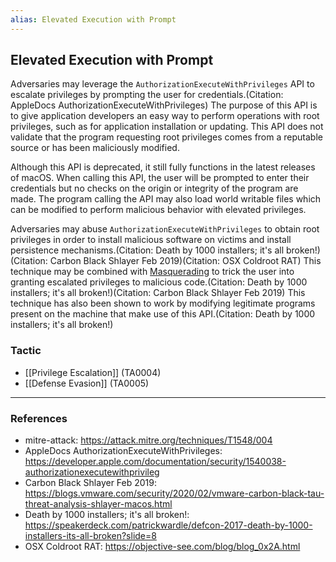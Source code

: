 ```yaml
---
alias: Elevated Execution with Prompt
---
```


## Elevated Execution with Prompt

Adversaries may leverage the <code>AuthorizationExecuteWithPrivileges</code> API to escalate privileges by prompting the user for credentials.(Citation: AppleDocs AuthorizationExecuteWithPrivileges) The purpose of this API is to give application developers an easy way to perform operations with root privileges, such as for application installation or updating. This API does not validate that the program requesting root privileges comes from a reputable source or has been maliciously modified. 

Although this API is deprecated, it still fully functions in the latest releases of macOS. When calling this API, the user will be prompted to enter their credentials but no checks on the origin or integrity of the program are made. The program calling the API may also load world writable files which can be modified to perform malicious behavior with elevated privileges.

Adversaries may abuse <code>AuthorizationExecuteWithPrivileges</code> to obtain root privileges in order to install malicious software on victims and install persistence mechanisms.(Citation: Death by 1000 installers; it's all broken!)(Citation: Carbon Black Shlayer Feb 2019)(Citation: OSX Coldroot RAT) This technique may be combined with [Masquerading](https://attack.mitre.org/techniques/T1036) to trick the user into granting escalated privileges to malicious code.(Citation: Death by 1000 installers; it's all broken!)(Citation: Carbon Black Shlayer Feb 2019) This technique has also been shown to work by modifying legitimate programs present on the machine that make use of this API.(Citation: Death by 1000 installers; it's all broken!)


### Tactic

- [[Privilege Escalation]] (TA0004)
- [[Defense Evasion]] (TA0005)


---
### References

- mitre-attack: https://attack.mitre.org/techniques/T1548/004
- AppleDocs AuthorizationExecuteWithPrivileges: https://developer.apple.com/documentation/security/1540038-authorizationexecutewithprivileg
- Carbon Black Shlayer Feb 2019: https://blogs.vmware.com/security/2020/02/vmware-carbon-black-tau-threat-analysis-shlayer-macos.html
- Death by 1000 installers; it's all broken!: https://speakerdeck.com/patrickwardle/defcon-2017-death-by-1000-installers-its-all-broken?slide=8
- OSX Coldroot RAT: https://objective-see.com/blog/blog_0x2A.html
